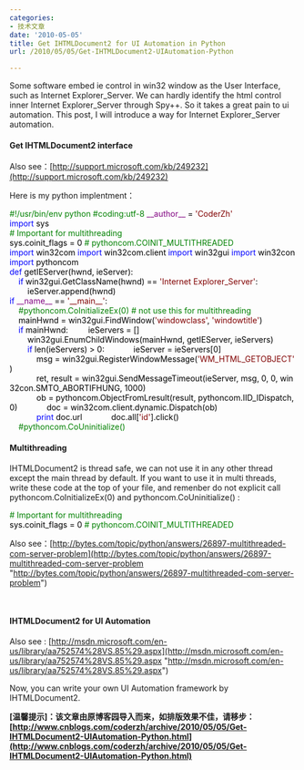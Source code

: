 ```yaml
---
categories:
- 技术文章
date: '2010-05-05'
title: Get IHTMLDocument2 for UI Automation in Python
url: /2010/05/05/Get-IHTMLDocument2-UIAutomation-Python

---
```



<div>Some software embed ie control in win32 window as the User Interface, such as Internet   Explorer_Server. We can hardly identify the html control inner Internet   Explorer_Server through Spy++. So it takes a great pain to ui automation. This post, I will introduce a way for Internet   Explorer_Server automation. 

</div>

#### Get IHTMLDocument2 interface

Also see：[http://support.microsoft.com/kb/249232](http://support.microsoft.com/kb/249232)

Here is my python implentment：
<div><div><div class="cnblogs_code"><div><span style="color: #008000;">#</span><span style="color: #008000;">!/usr/bin/env&nbsp;python</span><span style="color: #008000;">
#</span><span style="color: #008000;">coding:utf-8</span><span style="color: #008000;">
</span><span style="color: #000000;">
</span><span style="color: #800080;">__author__</span><span style="color: #000000;">&nbsp;</span><span style="color: #000000;">=</span><span style="color: #000000;">&nbsp;</span><span style="color: #800000;">'</span><span style="color: #800000;">CoderZh</span><span style="color: #800000;">'</span><span style="color: #000000;">
<br />
</span><span style="color: #0000ff;">import</span><span style="color: #000000;">&nbsp;sys
<br />
</span><span style="color: #008000;">#</span><span style="color: #008000;">&nbsp;Important&nbsp;for&nbsp;multithreading</span><span style="color: #008000;">
</span><span style="color: #000000;">sys.coinit_flags&nbsp;</span><span style="color: #000000;">=</span><span style="color: #000000;">&nbsp;0&nbsp;</span><span style="color: #008000;">#</span><span style="color: #008000;">&nbsp;pythoncom.COINIT_MULTITHREADED</span><span style="color: #008000;">
</span><span style="color: #000000;">
</span><span style="color: #0000ff;">import</span><span style="color: #000000;">&nbsp;win32com
</span><span style="color: #0000ff;">import</span><span style="color: #000000;">&nbsp;win32com.client
</span><span style="color: #0000ff;">import</span><span style="color: #000000;">&nbsp;win32gui
</span><span style="color: #0000ff;">import</span><span style="color: #000000;">&nbsp;win32con
</span><span style="color: #0000ff;">import</span><span style="color: #000000;">&nbsp;pythoncom
<br />
</span><span style="color: #0000ff;">def</span><span style="color: #000000;">&nbsp;getIEServer(hwnd,&nbsp;ieServer):
&nbsp;&nbsp;&nbsp;&nbsp;</span><span style="color: #0000ff;">if</span><span style="color: #000000;">&nbsp;win32gui.GetClassName(hwnd)&nbsp;</span><span style="color: #000000;">==</span><span style="color: #000000;">&nbsp;</span><span style="color: #800000;">'</span><span style="color: #800000;">Internet&nbsp;Explorer_Server</span><span style="color: #800000;">'</span><span style="color: #000000;">:
&nbsp;&nbsp;&nbsp;&nbsp;&nbsp;&nbsp;&nbsp;&nbsp;ieServer.append(hwnd)
<br />
</span><span style="color: #0000ff;">if</span><span style="color: #000000;">&nbsp;</span><span style="color: #800080;">__name__</span><span style="color: #000000;">&nbsp;</span><span style="color: #000000;">==</span><span style="color: #000000;">&nbsp;</span><span style="color: #800000;">'</span><span style="color: #800000;">__main__</span><span style="color: #800000;">'</span><span style="color: #000000;">:
&nbsp;&nbsp;&nbsp;&nbsp;</span><span style="color: #008000;">#</span><span style="color: #008000;">pythoncom.CoInitializeEx(0)&nbsp;#&nbsp;not&nbsp;use&nbsp;this&nbsp;for&nbsp;multithreading</span><span style="color: #008000;">
</span><span style="color: #000000;">&nbsp;&nbsp;&nbsp;&nbsp;mainHwnd&nbsp;</span><span style="color: #000000;">=</span><span style="color: #000000;">&nbsp;win32gui.FindWindow(</span><span style="color: #800000;">'</span><span style="color: #800000;">windowclass</span><span style="color: #800000;">'</span><span style="color: #000000;">,&nbsp;</span><span style="color: #800000;">'</span><span style="color: #800000;">windowtitle</span><span style="color: #800000;">'</span><span style="color: #000000;">)
&nbsp;&nbsp;&nbsp;&nbsp;</span><span style="color: #0000ff;">if</span><span style="color: #000000;">&nbsp;mainHwnd:
&nbsp;&nbsp;&nbsp;&nbsp;&nbsp;&nbsp;&nbsp;&nbsp;ieServers&nbsp;</span><span style="color: #000000;">=</span><span style="color: #000000;">&nbsp;[]
&nbsp;&nbsp;&nbsp;&nbsp;&nbsp;&nbsp;&nbsp;&nbsp;win32gui.EnumChildWindows(mainHwnd,&nbsp;getIEServer,&nbsp;ieServers)
&nbsp;&nbsp;&nbsp;&nbsp;&nbsp;&nbsp;&nbsp;&nbsp;</span><span style="color: #0000ff;">if</span><span style="color: #000000;">&nbsp;len(ieServers)&nbsp;</span><span style="color: #000000;">&gt;</span><span style="color: #000000;">&nbsp;0:
&nbsp;&nbsp;&nbsp;&nbsp;&nbsp;&nbsp;&nbsp;&nbsp;&nbsp;&nbsp;&nbsp;&nbsp;ieServer&nbsp;</span><span style="color: #000000;">=</span><span style="color: #000000;">&nbsp;ieServers[0]
&nbsp;&nbsp;&nbsp;&nbsp;&nbsp;&nbsp;&nbsp;&nbsp;&nbsp;&nbsp;&nbsp;&nbsp;msg&nbsp;</span><span style="color: #000000;">=</span><span style="color: #000000;">&nbsp;win32gui.RegisterWindowMessage(</span><span style="color: #800000;">'</span><span style="color: #800000;">WM_HTML_GETOBJECT</span><span style="color: #800000;">'</span><span style="color: #000000;">)
&nbsp;&nbsp;&nbsp;&nbsp;&nbsp;&nbsp;&nbsp;&nbsp;&nbsp;&nbsp;&nbsp;&nbsp;ret,&nbsp;result&nbsp;</span><span style="color: #000000;">=</span><span style="color: #000000;">&nbsp;win32gui.SendMessageTimeout(ieServer,&nbsp;msg,&nbsp;0,&nbsp;0,&nbsp;win32con.SMTO_ABORTIFHUNG,&nbsp;</span><span style="color: #000000;">1000</span><span style="color: #000000;">)
&nbsp;&nbsp;&nbsp;&nbsp;&nbsp;&nbsp;&nbsp;&nbsp;&nbsp;&nbsp;&nbsp;&nbsp;ob&nbsp;</span><span style="color: #000000;">=</span><span style="color: #000000;">&nbsp;pythoncom.ObjectFromLresult(result,&nbsp;pythoncom.IID_IDispatch,&nbsp;0)
&nbsp;&nbsp;&nbsp;&nbsp;&nbsp;&nbsp;&nbsp;&nbsp;&nbsp;&nbsp;&nbsp;&nbsp;doc&nbsp;</span><span style="color: #000000;">=</span><span style="color: #000000;">&nbsp;win32com.client.dynamic.Dispatch(ob)
<br />
&nbsp;&nbsp;&nbsp;&nbsp;&nbsp;&nbsp;&nbsp;&nbsp;&nbsp;&nbsp;&nbsp;&nbsp;</span><span style="color: #0000ff;">print</span><span style="color: #000000;">&nbsp;doc.url
&nbsp;&nbsp;&nbsp;&nbsp;&nbsp;&nbsp;&nbsp;&nbsp;&nbsp;&nbsp;&nbsp;&nbsp;doc.all[</span><span style="color: #800000;">'</span><span style="color: #800000;">id</span><span style="color: #800000;">'</span><span style="color: #000000;">].click()
<br />
&nbsp;&nbsp;&nbsp;&nbsp;</span><span style="color: #008000;">#</span><span style="color: #008000;">pythoncom.CoUninitialize()</span></div></div><span style="color: #008000;"></span></div></div>

#### Multithreading

IHTMLDocument2 is thread safe, we can not use it in any other thread except the main thread by default. If you want to use it in multi threads, write these code at the top of your file, and remenber do not explicit call pythoncom.CoInitializeEx(0) and pythoncom.CoUninitialize() :
<div><div><div class="cnblogs_code"><div><span style="color: #008000;">#</span><span style="color: #008000;">&nbsp;Important&nbsp;for&nbsp;multithreading</span><span style="color: #008000;">
</span><span style="color: #000000;">sys.coinit_flags&nbsp;</span><span style="color: #000000;">=</span><span style="color: #000000;">&nbsp;0&nbsp;</span><span style="color: #008000;">#</span><span style="color: #008000;">&nbsp;pythoncom.COINIT_MULTITHREADED</span></div></div><span style="color: #008000;"></span></div></div>

Also see：[http://bytes.com/topic/python/answers/26897-multithreaded-com-server-problem](http://bytes.com/topic/python/answers/26897-multithreaded-com-server-problem "http://bytes.com/topic/python/answers/26897-multithreaded-com-server-problem")

&nbsp;

#### IHTMLDocument2 for UI Automation

Also see : [http://msdn.microsoft.com/en-us/library/aa752574%28VS.85%29.aspx](http://msdn.microsoft.com/en-us/library/aa752574%28VS.85%29.aspx "http://msdn.microsoft.com/en-us/library/aa752574%28VS.85%29.aspx")

Now, you can write your own UI Automation framework by IHTMLDocument2.

**[温馨提示]：该文章由原博客园导入而来，如排版效果不佳，请移步：[http://www.cnblogs.com/coderzh/archive/2010/05/05/Get-IHTMLDocument2-UIAutomation-Python.html](http://www.cnblogs.com/coderzh/archive/2010/05/05/Get-IHTMLDocument2-UIAutomation-Python.html)**